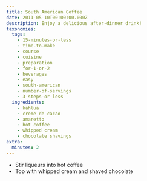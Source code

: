 ```yaml
---
title: South American Coffee
date: 2011-05-10T00:00:00.000Z
description: Enjoy a delicious after-dinner drink!
taxonomies:
  tags:
    - 15-minutes-or-less
    - time-to-make
    - course
    - cuisine
    - preparation
    - for-1-or-2
    - beverages
    - easy
    - south-american
    - number-of-servings
    - 3-steps-or-less
  ingredients:
    - kahlua
    - creme de cacao
    - amaretto
    - hot coffee
    - whipped cream
    - chocolate shavings
extra:
  minutes: 2
---
```

 - Stir liqueurs into hot coffee
 - Top with whipped cream and shaved chocolate
